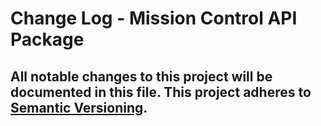 # Change Log - Mission Control API Package
All notable changes to this project will be documented in this file.
This project adheres to [Semantic Versioning](http://semver.org/).
----
